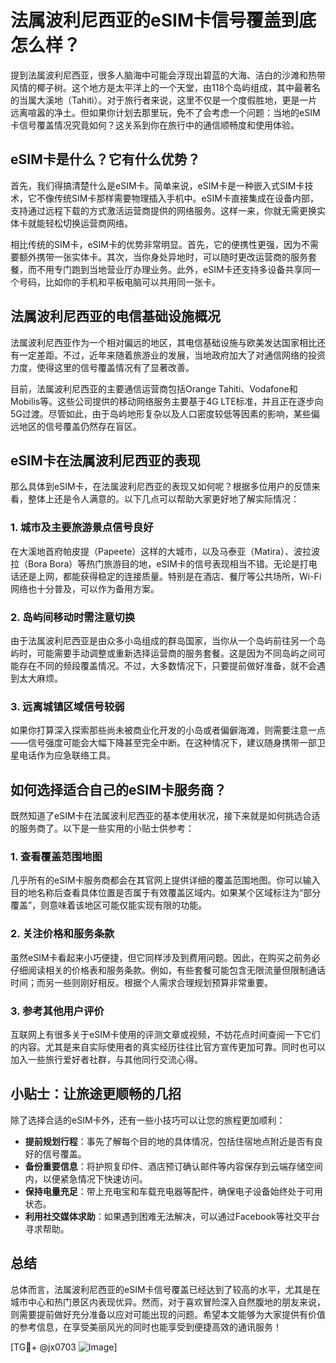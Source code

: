 # 法属波利尼西亚的eSIM卡信号覆盖到底怎么样？

提到法属波利尼西亚，很多人脑海中可能会浮现出碧蓝的大海、洁白的沙滩和热带风情的椰子树。这个地方是太平洋上的一个天堂，由118个岛屿组成，其中最著名的当属大溪地（Tahiti）。对于旅行者来说，这里不仅是一个度假胜地，更是一片远离喧嚣的净土。但如果你计划去那里玩，免不了会考虑一个问题：当地的eSIM卡信号覆盖情况究竟如何？这关系到你在旅行中的通信顺畅度和使用体验。

## eSIM卡是什么？它有什么优势？

首先，我们得搞清楚什么是eSIM卡。简单来说，eSIM卡是一种嵌入式SIM卡技术，它不像传统SIM卡那样需要物理插入手机中。eSIM卡直接集成在设备内部，支持通过远程下载的方式激活运营商提供的网络服务。这样一来，你就无需更换实体卡就能轻松切换运营商网络。

相比传统的SIM卡，eSIM卡的优势非常明显。首先，它的便携性更强，因为不需要额外携带一张实体卡。其次，当你身处异地时，可以随时更改运营商的服务套餐，而不用专门跑到当地营业厅办理业务。此外，eSIM卡还支持多设备共享同一个号码，比如你的手机和平板电脑可以共用同一张卡。

## 法属波利尼西亚的电信基础设施概况

法属波利尼西亚作为一个相对偏远的地区，其电信基础设施与欧美发达国家相比还有一定差距。不过，近年来随着旅游业的发展，当地政府加大了对通信网络的投资力度，使得这里的信号覆盖情况有了显著改善。

目前，法属波利尼西亚的主要通信运营商包括Orange Tahiti、Vodafone和Mobilis等。这些公司提供的移动网络服务主要基于4G LTE标准，并且正在逐步向5G过渡。尽管如此，由于岛屿地形复杂以及人口密度较低等因素的影响，某些偏远地区的信号覆盖仍然存在盲区。

## eSIM卡在法属波利尼西亚的表现

那么具体到eSIM卡，在法属波利尼西亚的表现又如何呢？根据多位用户的反馈来看，整体上还是令人满意的。以下几点可以帮助大家更好地了解实际情况：

### 1. 城市及主要旅游景点信号良好
在大溪地首府帕皮提（Papeete）这样的大城市，以及马泰亚（Matira）、波拉波拉（Bora Bora）等热门旅游目的地，eSIM卡的信号表现相当不错。无论是打电话还是上网，都能获得稳定的连接质量。特别是在酒店、餐厅等公共场所，Wi-Fi网络也十分普及，可以作为备用方案。

### 2. 岛屿间移动时需注意切换
由于法属波利尼西亚是由众多小岛组成的群岛国家，当你从一个岛屿前往另一个岛屿时，可能需要手动调整或重新选择运营商的服务套餐。这是因为不同岛屿之间可能存在不同的频段覆盖情况。不过，大多数情况下，只要提前做好准备，就不会遇到太大麻烦。

### 3. 远离城镇区域信号较弱
如果你打算深入探索那些尚未被商业化开发的小岛或者偏僻海滩，则需要注意一点——信号强度可能会大幅下降甚至完全中断。在这种情况下，建议随身携带一部卫星电话作为应急联络工具。

## 如何选择适合自己的eSIM卡服务商？

既然知道了eSIM卡在法属波利尼西亚的基本使用状况，接下来就是如何挑选合适的服务商了。以下是一些实用的小贴士供参考：

### 1. 查看覆盖范围地图
几乎所有的eSIM卡服务商都会在其官网上提供详细的覆盖范围地图。你可以输入目的地名称后查看具体位置是否属于有效覆盖区域内。如果某个区域标注为“部分覆盖”，则意味着该地区可能仅能实现有限的功能。

### 2. 关注价格和服务条款
虽然eSIM卡看起来小巧便捷，但它同样涉及到费用问题。因此，在购买之前务必仔细阅读相关的价格表和服务条款。例如，有些套餐可能包含无限流量但限制通话时间；而另一些则刚好相反。根据个人需求合理规划预算非常重要。

### 3. 参考其他用户评价
互联网上有很多关于eSIM卡使用的评测文章或视频，不妨花点时间查阅一下它们的内容。尤其是来自实际使用者的真实经历往往比官方宣传更加可靠。同时也可以加入一些旅行爱好者社群，与其他同行交流心得。

## 小贴士：让旅途更顺畅的几招

除了选择合适的eSIM卡外，还有一些小技巧可以让您的旅程更加顺利：

- **提前规划行程**：事先了解每个目的地的具体情况，包括住宿地点附近是否有良好的信号覆盖。
- **备份重要信息**：将护照复印件、酒店预订确认邮件等内容保存到云端存储空间内，以便紧急情况下快速访问。
- **保持电量充足**：带上充电宝和车载充电器等配件，确保电子设备始终处于可用状态。
- **利用社交媒体求助**：如果遇到困难无法解决，可以通过Facebook等社交平台寻求帮助。

## 总结

总体而言，法属波利尼西亚的eSIM卡信号覆盖已经达到了较高的水平，尤其是在城市中心和热门景区内表现优异。然而，对于喜欢冒险深入自然腹地的朋友来说，则需要提前做好充分准备以应对可能出现的问题。希望本文能够为大家提供有价值的参考信息，在享受美丽风光的同时也能享受到便捷高效的通讯服务！

[TG💪+ @jx0703 ![Image](https://github.com/user-attachments/assets/dbca1d08-cadb-493c-b0ec-ad6f7a83f270)]